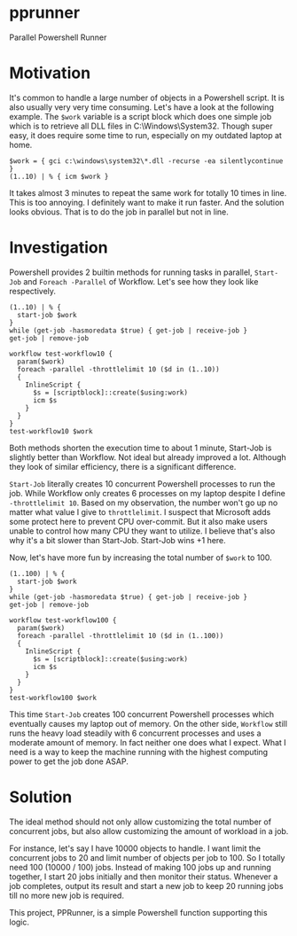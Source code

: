 # pprunner
Parallel Powershell Runner

Motivation
===============
It's common to handle a large number of objects in a Powershell script. It is also usually very very time consuming. Let's have a look at the following example. The `$work` variable is a script block which does one simple job which is to retrieve all DLL files in C:\Windows\System32. Though super easy, it does require some time to run, especially on my outdated laptop at home.
```
$work = { gci c:\windows\system32\*.dll -recurse -ea silentlycontinue }
(1..10) | % { icm $work }
```
It takes almost 3 minutes to repeat the same work for totally 10 times in line. This is too annoying. I definitely want to make it run faster. And the solution looks obvious. That is to do the job in parallel but not in line.

Investigation
===============
Powershell provides 2 builtin methods for running tasks in parallel, `Start-Job` and `Foreach -Parallel` of Workflow. Let's see how they look like respectively.
```
(1..10) | % {
  start-job $work
}
while (get-job -hasmoredata $true) { get-job | receive-job }
get-job | remove-job

workflow test-workflow10 {
  param($work)
  foreach -parallel -throttlelimit 10 ($d in (1..10))
  {
    InlineScript {
      $s = [scriptblock]::create($using:work)
      icm $s
    }
  }
}
test-workflow10 $work
```
Both methods shorten the execution time to about 1 minute, Start-Job is slightly better than Workflow. Not ideal but already improved a lot. Although they look of similar efficiency, there is a significant difference.

`Start-Job` literally creates 10 concurrent Powershell processes to run the job. While Workflow only creates 6 processes on my laptop despite I define `-throttlelimit 10`. Based on my observation, the number won't go up no matter what value I give to `throttlelimit`. I suspect that Microsoft adds some protect here to prevent CPU over-commit. But it also make users unable to control how many CPU they want to utilize. I believe that's also why it's a bit slower than Start-Job. Start-Job wins +1 here.

Now, let's have more fun by increasing the total number of `$work` to 100.
```
(1..100) | % {
  start-job $work
}
while (get-job -hasmoredata $true) { get-job | receive-job }
get-job | remove-job

workflow test-workflow100 {
  param($work)
  foreach -parallel -throttlelimit 10 ($d in (1..100))
  {
    InlineScript {
      $s = [scriptblock]::create($using:work)
      icm $s
    }
  }
}
test-workflow100 $work
```
This time `Start-Job` creates 100 concurrent Powershell processes which eventually causes my laptop out of memory. On the other side, `Workflow` still runs the heavy load steadily with 6 concurrent processes and uses a moderate amount of memory. In fact neither one does what I expect. What I need is a way to keep the machine running with the highest computing power to get the job done ASAP. 

Solution
===============
The ideal method should not only allow customizing the total number of concurrent jobs, but also allow customizing the amount of workload in a job.

For instance, let's say I have 10000 objects to handle. I want limit the concurrent jobs to 20 and limit number of objects per job to 100. So I totally need 100 (10000 / 100) jobs. Instead of making 100 jobs up and running together, I start 20 jobs initially and then monitor their status. Whenever a job completes, output its result and start a new job to keep 20 running jobs till no more new job is required.

This project, PPRunner, is a simple Powershell function supporting this logic.

